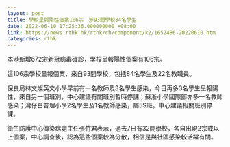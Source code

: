 ```yaml
---
layout: post
title: 學校呈報陽性個案106宗　涉93間學校84名學生
date: 2022-06-10 17:25:36.000000000 +08:00
link: https://news.rthk.hk/rthk/ch/component/k2/1652486-20220610.htm
categories: rthk
---
```


本港新增672宗新冠病毒確診，學校呈報陽性個案有106宗。

這106宗學校呈報個案，來自93間學校，包括84名學生及22名教職員。

保良局林文燦英文小學早前有一名教師及3名學生感染，今日再多3名學生呈報陽性，來自另一個班別，中心建議有關班別暫時停課；蘇浙小學國際部亦多一名教師感染；灣仔白普理小學2名學生及1名教師感染，屬5S班，中心建議相關班別停課。

衞生防護中心傳染病處主任張竹君表示，過去7日有32間學校，各自出現2宗或以上個案，中心調查後，認為這些個案較為分散，相信是與社區感染較活躍有關。
